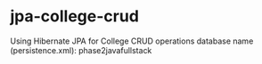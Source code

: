 # jpa-college-crud

Using Hibernate JPA for College CRUD operations
database name (persistence.xml): phase2javafullstack
